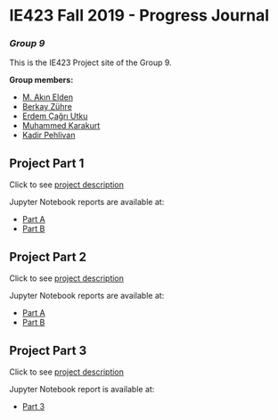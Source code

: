 # IE423 Fall 2019 - Progress Journal
### _Group 9_

This is the IE423 Project site of the Group 9.

**Group members:**

*   [M. Akın Elden](https://github.com/akinelden)
*   [Berkay Zühre](https://github.com/berkayzuhre)
*   [Erdem Çağrı Utku](https://github.com/ErdemCagriUtku)
*   [Muhammed Karakurt](https://github.com/muhkarakurt1)
*   [Kadir Pehlivan](https://github.com/kdrsss)

## Project Part 1
Click to see [project description](Project_Part1/description.pdf)

Jupyter Notebook reports are available at:
*   [Part A](Project_Part1/Part1_A)
*   [Part B](Project_Part1/Part1_B)

## Project Part 2
Click to see [project description](Project_Part2/description.pdf)

Jupyter Notebook reports are available at:
*   [Part A](Project_Part2/Part2_A)
*   [Part B](Project_Part2/Part2_B)

## Project Part 3
Click to see [project description](Project_Part3/description.pdf)

Jupyter Notebook report is available at:
*   [Part 3](Project_Part3/Part3)
